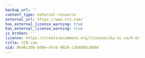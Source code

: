 ```yaml
---
backup_url: ''
content_type: external-resource
external_url: https://www.ccn.com/
has_external_licence_warning: true
has_external_license_warning: true
is_broken: ''
license: https://creativecommons.org/licenses/by-nc-sa/4.0/
title: CCN.com
uid: 8646c30b-bd0e-4fc6-9029-c3b406bc840d
---
```

